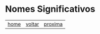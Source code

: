 # Nomes Significativos


















|  |  |  |
|:---         |     :---:      |       ---: |
|[home](README.md) | [voltar](CODIGO-LIMPO.md)  | [proxima](NOMES-SIGNIFICATIVOS.md) |
